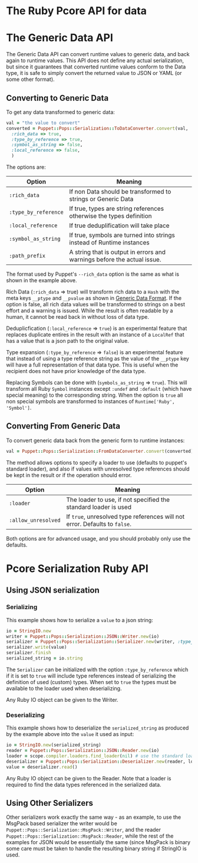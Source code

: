 The Ruby Pcore API for data
===

The Generic Data API
===
The Generic Data API can convert runtime values to generic data, and back again to
runtime values. This API does not define any actual serialization, but since it
guarantees that converted runtime values conform to the Data type, it is safe to
simply convert the returned value to JSON or YAML (or some other format).

Converting to Generic Data
---
To get any data transformed to generic data:

```ruby
val = "the value to convert"
converted = Puppet::Pops::Serialization::ToDataConverter.convert(val,
  :rich_data => true,
  :type_by_reference => true,
  :symbol_as_string => false,
  :local_reference => false,
  )
```

The options are:

| Option | Meaning |
| ---    | ---     |
| `:rich_data`     | If non Data should be transformed to strings or Generic Data
| `:type_by_reference` | If true, types are string references otherwise the types definition
| `:local_reference`   | If true deduplification will take place
| `:symbol_as_string`  | If true, symbols are turned into strings instead of Runtime instances
| `:path_prefix`       | A string that is output in errors and warnings before the actual issue.

The format used by Puppet's `--rich_data` option is the same as what is shown in the example above.

Rich Data (`:rich_data` => true) will transform rich data to a `Hash` with the meta keys
`__ptype` and `__pvalue` as shown in [Generic Data Format][1]. If the option is false, all
rich data values will be transformed to strings on a best effort and a warning is issued. While
the result is often readable by a human, it cannot be read back in without loss of data type.

Deduplicfication (`:local_reference` => `true`) is an experimental feature that replaces duplicate
entires in the result with an instance of a `LocalRef` that has a value that is a json path to
the original value.

Type expansion (`:type_by_reference` => `false`) is an experimental feature that instead of
using a type reference string as the value of the `__ptype` key will have a full representation
of that data type. This is useful when the recipient does not have prior knowledge of the data type.

Replacing Symbols can be done with (`symbols_as_string` => `true`). This will transform
all Ruby `Symbol` instances except `:undef` and `:default` (which have special meaning) to
the corresponding string. When the option is `true` all non special symbols are
transformed to instances of `Runtime['Ruby', 'Symbol']`.

Converting From Generic Data
---
To convert generic data back from the generic form to runtime instances:

```ruby
val = Puppet::Pops::Serialization::FromDataConverter.convert(converted)
```

The method allows options to specify a loader to use (defaults to puppet's standard loader),
and also if values with unresolved type references should be kept in the result or if
the operation should error.

| Option | Meaning |
| ---    | ---     |
| `:loader`           | The loader to use, if not specified the standard loader is used
| `:allow_unresolved` | If `true`, unresolved type references will not error. Defaults to `false`.

Both options are for advanced usage, and you should probably only use the defaults.

Pcore Serialization Ruby API
===

Using JSON serialization
---

### Serializing

This example shows how to serialize a `value` to a json string:

```ruby
io = StringIO.new
writer = Puppet::Pops::Serialization::JSON::Writer.new(io)
serializer = Puppet::Pops::Serialization::Serializer.new(writer, :type_by_reference => true)
serializer.write(value)
serializer.finish
serialized_string = io.string
```

The `Serializer` can be initialized with the option `:type_by_reference` which
if it is set to `true` will include type references instead of serializing the
definition of used (custom) types. When set to `true` the types must be available
to the loader used when deserializing.

Any Ruby IO object can be given to the Writer.

### Deserializing

This example shows how to deserialize the `serialized_string` as produced by
the example above into the `value` it used as input:

```ruby
io = StringIO.new(serialized_string)
reader = Puppet::Pops::Serialization::JSON::Reader.new(io)
loader = scope.compiler.loaders.find_loader(nil) # use the standard loader for the environment
deserializer = Puppet::Pops::Serialization::Deserializer.new(reader, loader)
value = deserializer.read()
```

Any Ruby IO object can be given to the Reader.
Note that a loader is required to find the data types referenced in the serialized data.

Using Other Serializers
---
Other serializers work exactly the same way - as an example, to use the MsgPack based serializer
the writer would be `Puppet::Pops::Serialization::MsgPack::Writer`, and the reader `Puppet::Pops::Serialization::MsgPack::Reader`, while the rest of the examples for JSON
would be essentially the same (since MsgPack is binary some care must be taken to handle the
resulting binary string if StringIO is used.

[1]:pcore-generic-data.md
